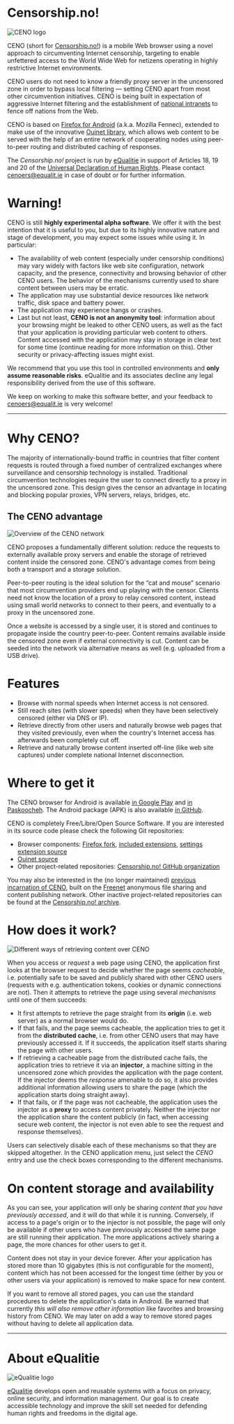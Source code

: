 # Censorship.no!

![](./images/ceno-logo.png "CENO logo")

CENO (short for [Censorship.no!][]) is a mobile Web browser using a novel approach to circumventing Internet censorship, targeting to enable unfettered access to the World Wide Web for netizens operating in highly restrictive Internet environments.

[Censorship.no!]: https://censorship.no/

CENO users do not need to know a friendly proxy server in the uncensored zone in order to bypass local filtering — setting CENO apart from most other circumvention initiatives.  CENO is being built in expectation of aggressive Internet filtering and the establishment of [national intranets][] to fence off nations from the Web.

[national intranets]: http://en.wikipedia.org/wiki/National_intranet

CENO is based on [Firefox for Android][] (a.k.a. Mozilla Fennec), extended to make use of the innovative [Ouinet library][], which allows web content to be served with the help of an entire network of cooperating nodes using peer-to-peer routing and distributed caching of responses.

[Firefox for Android]: https://www.mozilla.org/firefox/android/
[Ouinet library]: https://github.com/equalitie/ouinet/

The *Censorship.no!* project is run by [eQualitie][] in support of Articles 18, 19 and 20 of the [Universal Declaration of Human Rights]().  Please contact <cenoers@equalit.ie> in case of doubt or for further information.

[eQualitie]: https://equalit.ie/
[Universal Declaration of Human Rights]: https://www.un.org/en/universal-declaration-human-rights/

# Warning!

CENO is still **highly experimental alpha software**.  We offer it with the best intention that it is useful to you, but due to its highly innovative nature and stage of development, you may expect some issues while using it.  In particular:

  - The availability of web content (especially under censorship conditions) may vary widely with factors like web site configuration, network capacity, and the presence, connectivity and browsing behavior of other CENO users.  The behavior of the mechanisms currently used to share content between users may be erratic.
  - The application may use substantial device resources like network traffic, disk space and battery power.
  - The application may experience hangs or crashes.
  - Last but not least, **CENO is not an anonymity tool**: information about your browsing might be leaked to other CENO users, as well as the fact that your application is providing particular web content to others.  Content accessed with the application may stay in storage in clear text for some time (continue reading for more information on this).  Other security or privacy-affecting issues might exist.

We recommend that you use this tool in controlled environments and **only assume reasonable risks**.  eQualitie and its associates decline any legal responsibility derived from the use of this software.

We keep on working to make this software better, and your feedback to <cenoers@equalit.ie> is very welcome!

----

# Why CENO?

The majority of internationally-bound traffic in countries that filter content requests is routed through a fixed number of centralized exchanges where surveillance and censorship technology is installed.  Traditional circumvention technologies require the user to connect directly to a proxy in the uncensored zone.  This design gives the censor an advantage in locating and blocking popular proxies, VPN servers, relays, bridges, etc.

## The CENO advantage

![Overview of the CENO network](./images/ceno-infographic.png)

CENO proposes a fundamentally different solution: reduce the requests to externally available proxy servers and enable the storage of retrieved content inside the censored zone.  CENO's advantage comes from being both a transport and a storage solution.

Peer-to-peer routing is the ideal solution for the “cat and mouse” scenario that most circumvention providers end up playing with the censor.  Clients need not know the location of a proxy to relay censored content, instead using small world networks to connect to their peers, and eventually to a proxy in the uncensored zone.

Once a website is accessed by a single user, it is stored and continues to propagate inside the country peer-to-peer.  Content remains available inside the censored zone even if external connectivity is cut.  Content can be seeded into the network via alternative means as well (e.g. uploaded from a USB drive).

# Features

  - Browse with normal speeds when Internet access is not censored.
  - Still reach sites (with slower speeds) when they have been selectively censored (either via DNS or IP).
  - Retrieve directly from other users and naturally browse web pages that they visited previously, even when the country's Internet access has afterwards been completely cut off.
  - Retrieve and naturally browse content inserted off-line (like web site captures) under complete national Internet disconnection.

# Where to get it

The CENO browser for Android is available [in Google Play](https://play.google.com/store/apps/details?id=ie.equalit.ceno "CENO app in Google Play") and [in Paskoocheh](https://paskoocheh.com/tools/4242/android.html "CENO app in Paskoocheh").  The Android package (APK) is also available [in GitHub](https://github.com/equalitie/ouifennec/releases "CENO app in GitHub").

CENO is completely Free/Libre/Open Source Software.  If you are interested in its source code please check the following Git repositories:

  - Browser components: [Firefox fork](https://github.com/censorship-no/ceno-browser/tree/ceno), [included extensions](https://github.com/censorship-no/ceno-distribution), [settings extension source](https://github.com/censorship-no/ceno-ext-settings)
  - [Ouinet source](https://github.com/equalitie/ouinet)
  - Other project-related repositories: [Censorship.no! GitHub organization](https://github.com/censorship-no)

You may also be interested in the (no longer maintained) [previous incarnation of CENO](https://github.com/censorship-no-archive/ceno1), built on the [Freenet][] anonymous file sharing and content publishing network.  Other inactive project-related repositories can be found at the [Censorship.no! archive](https://github.com/censorship-no-archive).

[Freenet]: https://freenetproject.org/

# How does it work?

![Different ways of retrieving content over CENO](./images/ceno-access.svg)

When you access or *request* a web page using CENO, the application first looks at the browser request to decide whether the page seems *cacheable*, i.e. potentially safe to be saved and publicly shared with other CENO users (requests with e.g. authentication tokens, cookies or dynamic connections are not).  Then it attempts to retrieve the page using several *mechanisms* until one of them succeeds:

  - It first attempts to retrieve the page straight from its **origin** (i.e. web server) as a normal browser would do.
  - If that fails, and the page seems cacheable, the application tries to get it from the **distributed cache**, i.e. from other CENO users that may have previously accessed it.  If it succeeds, the application itself starts sharing the page with other users.
  - If retrieving a cacheable page from the distributed cache fails, the application tries to retrieve it via an **injector**, a machine sitting in the uncensored zone which provides the application with the page content.  If the injector deems the *response* amenable to do so, it also provides additional information allowing users to share the page (which the application starts doing straight away).
  - If that fails, or if the page was not cacheable, the application uses the injector as a **proxy** to access content privately.  Neither the injector nor the application share the content publicly (in fact, when accessing secure web content, the injector is not even able to see the request and response themselves).

Users can selectively disable each of these mechanisms so that they are skipped altogether.  In the CENO application menu, just select the *CENO* entry and use the check boxes corresponding to the different mechanisms.

# On content storage and availability

As you can see, your application will only be sharing *content that you have previously accessed*, and it will do that while it is running.  Conversely, if access to a page's origin or to the injector is not possible, the page will only be available if other users who have previously accessed the same page are still running their application.  The more applications actively sharing a page, the more chances for other users to get it.

Content does not stay in your device forever.  After your application has stored more than 10 gigabytes (this is not configurable for the moment), content which has not been accessed for the longest time (either by you or other users via your application) is removed to make space for new content.

If you want to remove all stored pages, you can use the standard procedures to delete the application's data in Android.  Be warned that currently *this will also remove other information* like favorites and browsing history from CENO.  We may later on add a way to remove stored pages without having to delete all application data.

----

# About eQualitie

![](./images/equalitie-logo.png "eQualitie logo")

[eQualitie][] develops open and reusable systems with a focus on privacy, online security, and information management.  Our goal is to create accessible technology and improve the skill set needed for defending human rights and freedoms in the digital age.

[eQualitie]: https://equalit.ie/
